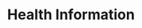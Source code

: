 ---
type: docs
title: "Health Information"
linkTitle: "Health Information"
weight: 4
no_list: true
hide_summary: true
---